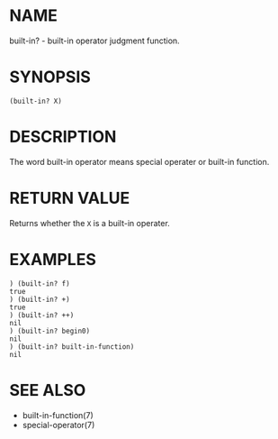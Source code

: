 # NAME
built-in? - built-in operator judgment function.

# SYNOPSIS

    (built-in? X)

# DESCRIPTION
The word built-in operator means special operater or built-in function.

# RETURN VALUE
Returns whether the `X` is a built-in operater.

# EXAMPLES

    ) (built-in? f)
    true
    ) (built-in? +)
    true
    ) (built-in? ++)
    nil
    ) (built-in? begin0)
    nil
    ) (built-in? built-in-function)
    nil

# SEE ALSO
- built-in-function(7)
- special-operator(7)

